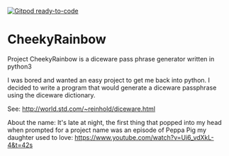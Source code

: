 [![Gitpod ready-to-code](https://img.shields.io/badge/Gitpod-ready--to--code-blue?logo=gitpod)](https://gitpod.io/#https://github.com/bcaulkins/CheekyRainbow)

# CheekyRainbow
Project CheekyRainbow is a diceware pass phrase generator written in python3

I was bored and wanted an easy project to get me back into python.  I decided to write a program that would generate a diceware passphrase using the diceware dictionary.

See: 
http://world.std.com/~reinhold/diceware.html

About the name:
It's late at night, the first thing that popped into my head when prompted for a project name was an episode of Peppa Pig my daughter used to love:
https://www.youtube.com/watch?v=Ui6_vdXkL-4&t=42s
